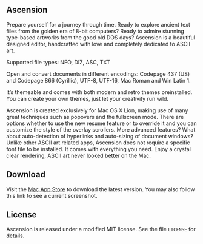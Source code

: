 ## Ascension

Prepare yourself for a journey through time. Ready to explore ancient text files from the golden era of 8-bit computers? Ready to admire stunning type-based artworks from the good old DOS days? Ascension is a beautiful designed editor, handcrafted with love and completely dedicated to ASCII art.

Supported file types: NFO, DIZ, ASC, TXT

Open and convert documents in different encodings: Codepage 437 (US) and Codepage 866 (Cyrillic), UTF-8, UTF-16, Mac Roman and Win Latin 1. 

It’s themeable and comes with both modern and retro themes preinstalled. You can create your own themes, just let your creativity run wild. 

Ascension is created exclusively for Mac OS X Lion, making use of many great techniques such as popovers and the fullscreen mode. There are options whether to use the new resume feature or to override it and you can customize the style of the overlay scrollers. More advanced features? What about auto-detection of hyperlinks and auto-sizing of document windows? Unlike other ASCII art related apps, Ascension does not require a specific font file to be installed. It comes with everything you need. Enjoy a crystal clear rendering, ASCII art never looked better on the Mac.

## Download

Visit the [Mac App Store](http://itunes.apple.com/app/ascension/id410426085?mt=12) to download the latest version. You may also follow this link to see a current screenshot.

## License

Ascension is released under a modified MIT license. See the file `LICENSE` for details.
